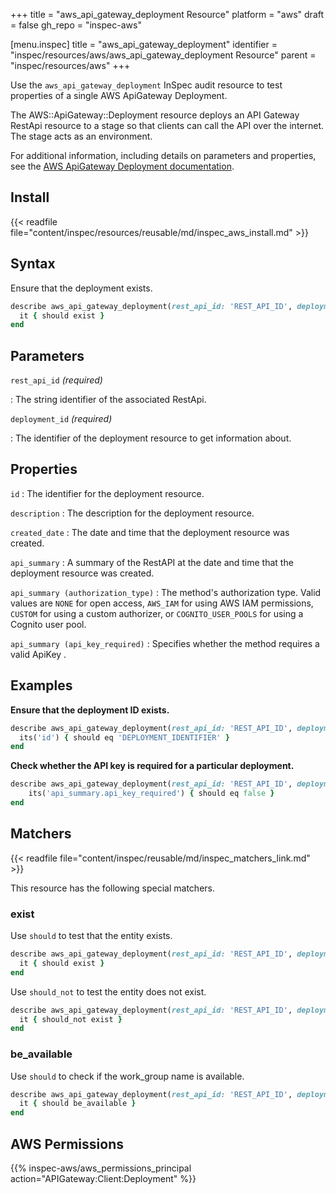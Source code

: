 +++
title = "aws_api_gateway_deployment Resource"
platform = "aws"
draft = false
gh_repo = "inspec-aws"

[menu.inspec]
title = "aws_api_gateway_deployment"
identifier = "inspec/resources/aws/aws_api_gateway_deployment Resource"
parent = "inspec/resources/aws"
+++

Use the `aws_api_gateway_deployment` InSpec audit resource to test properties of a single AWS ApiGateway Deployment.

The AWS::ApiGateway::Deployment resource deploys an API Gateway RestApi resource to a stage so that clients can call the API over the internet. The stage acts as an environment.

For additional information, including details on parameters and properties, see the [AWS ApiGateway Deployment documentation](https://docs.aws.amazon.com/AWSCloudFormation/latest/UserGuide/aws-resource-apigateway-deployment.html).

## Install

{{< readfile file="content/inspec/resources/reusable/md/inspec_aws_install.md" >}}

## Syntax

Ensure that the deployment exists.

```ruby
describe aws_api_gateway_deployment(rest_api_id: 'REST_API_ID', deployment_id: 'DEPLOYMENT_ID') do
  it { should exist }
end
```

## Parameters

`rest_api_id` _(required)_

: The string identifier of the associated RestApi.

`deployment_id` _(required)_

: The identifier of the deployment resource to get information about.

## Properties

`id`
: The identifier for the deployment resource.

`description`
: The description for the deployment resource.

`created_date`
: The date and time that the deployment resource was created.

`api_summary`
: A summary of the RestAPI at the date and time that the deployment resource was created.

`api_summary (authorization_type)`
: The method's authorization type. Valid values are `NONE` for open access, `AWS_IAM` for using AWS IAM permissions, `CUSTOM` for using a custom authorizer, or `COGNITO_USER_POOLS` for using a Cognito user pool.

`api_summary (api_key_required)`
: Specifies whether the method requires a valid ApiKey .

## Examples

**Ensure that the deployment ID exists.**

```ruby
describe aws_api_gateway_deployment(rest_api_id: 'REST_API_ID', deployment_id: 'DEPLOYMENT_ID') do
  its('id') { should eq 'DEPLOYMENT_IDENTIFIER' }
end
```

**Check whether the API key is required for a particular deployment.**

```ruby
describe aws_api_gateway_deployment(rest_api_id: 'REST_API_ID', deployment_id: 'DEPLOYMENT_ID') do
    its('api_summary.api_key_required') { should eq false }
end
```

## Matchers

{{< readfile file="content/inspec/reusable/md/inspec_matchers_link.md" >}}

This resource has the following special matchers.

### exist

Use `should` to test that the entity exists.

```ruby
describe aws_api_gateway_deployment(rest_api_id: 'REST_API_ID', deployment_id: 'DEPLOYMENT_ID') do
  it { should exist }
end
```

Use `should_not` to test the entity does not exist.

```ruby
describe aws_api_gateway_deployment(rest_api_id: 'REST_API_ID', deployment_id: 'DEPLOYMENT_ID') do
  it { should_not exist }
end
```

### be_available

Use `should` to check if the work_group name is available.

```ruby
describe aws_api_gateway_deployment(rest_api_id: 'REST_API_ID', deployment_id: 'DEPLOYMENT_ID') do
  it { should be_available }
end
```

## AWS Permissions

{{% inspec-aws/aws_permissions_principal action="APIGateway:Client:Deployment" %}}
